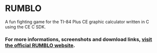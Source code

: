 # RUMBLO
A fun fighting game for the TI-84 Plus CE graphic calculator written in C using the CE C SDK.

### For more informations, screenshots and download links, [visit the official RUMBLO website](https://techcrafter.github.io/RUMBLO).
